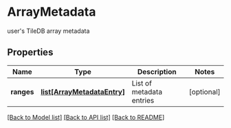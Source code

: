 # ArrayMetadata

user's TileDB array metadata
## Properties
Name | Type | Description | Notes
------------ | ------------- | ------------- | -------------
**ranges** | [**list[ArrayMetadataEntry]**](ArrayMetadataEntry.md) | List of metadata entries | [optional] 

[[Back to Model list]](../README.md#documentation-for-models) [[Back to API list]](../README.md#documentation-for-api-endpoints) [[Back to README]](../README.md)


